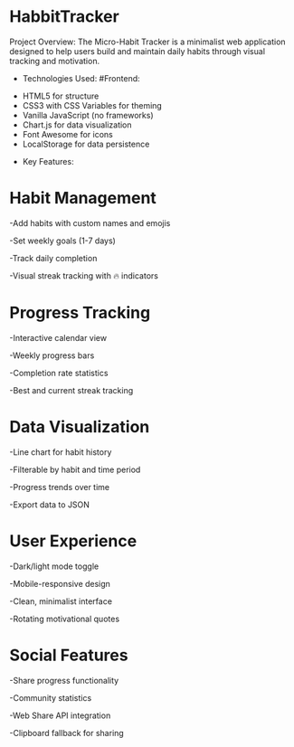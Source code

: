 # HabbitTracker
Project Overview:
The Micro-Habit Tracker is a minimalist web application designed to help users build and maintain daily habits through visual tracking and motivation.

* Technologies Used:
#Frontend:
- HTML5 for structure
- CSS3 with CSS Variables for theming
- Vanilla JavaScript (no frameworks)
- Chart.js for data visualization
- Font Awesome for icons
- LocalStorage for data persistence

* Key Features:

# Habit Management
-Add habits with custom names and emojis

-Set weekly goals (1-7 days)

-Track daily completion

-Visual streak tracking with 🔥 indicators

# Progress Tracking
-Interactive calendar view

-Weekly progress bars

-Completion rate statistics

-Best and current streak tracking

# Data Visualization
-Line chart for habit history

-Filterable by habit and time period

-Progress trends over time

-Export data to JSON

# User Experience
-Dark/light mode toggle

-Mobile-responsive design

-Clean, minimalist interface

-Rotating motivational quotes

# Social Features
-Share progress functionality

-Community statistics

-Web Share API integration

-Clipboard fallback for sharing 
